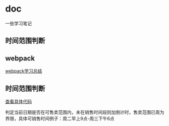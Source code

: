# doc
一些学习笔记
## 时间范围判断 ##

<h2>webpack</h2>
<a href="webpackDemo">webpack学习总结</a>

<h2>时间范围判断</h2>
<a href="timeTimer">查看具体代码</a>
<p>判定当前日期是否在可售卖范围内，未在销售时间段则加倒计时，售卖范围已周为界限，具体可销售时间例子：周二早上9点-周三下午6点</p>

